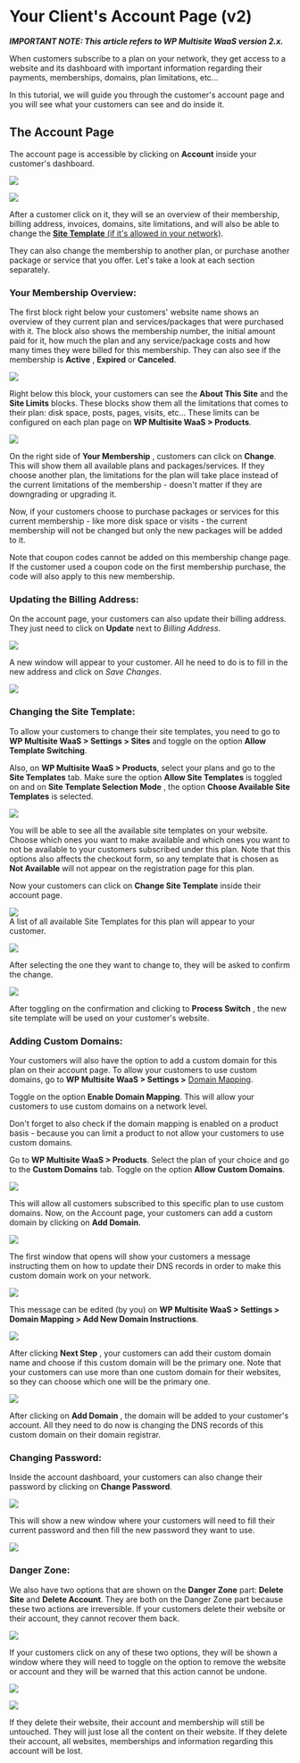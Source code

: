 # Your Client's Account Page (v2)

_**IMPORTANT NOTE: This article refers to WP Multisite WaaS version 2.x.**_

When customers subscribe to a plan on your network, they get access to a website and its dashboard with important information regarding their payments, memberships, domains, plan limitations, etc...

In this tutorial, we will guide you through the customer's account page and you will see what your customers can see and do inside it.

## The Account Page

The account page is accessible by clicking on **Account** inside your customer's dashboard.

![](https://wp-ultimo-space.fra1.cdn.digitaloceanspaces.com/hs-file-LrGNKCDc8R.png)

![](https://wp-ultimo-space.fra1.cdn.digitaloceanspaces.com/hs-file-FTDgqcwaO0.png)

After a customer click on it, they will se an overview of their membership, billing address, invoices, domains, site limitations, and will also be able to change the [**Site Template** (if it's allowed in your network)](https://help.wpultimo.com/article/369-site-templates).

They can also change the membership to another plan, or purchase another package or service that you offer. Let's take a look at each section separately.

### Your Membership Overview:

The first block right below your customers' website name shows an overview of they current plan and services/packages that were purchased with it. The block also shows the membership number, the initial amount paid for it, how much the plan and any service/package costs and how many times they were billed for this membership. They can also see if the membership is **Active** , **Expired** or **Canceled**.

![](https://wp-ultimo-space.fra1.cdn.digitaloceanspaces.com/hs-file-XNTPsXaqzp.png)

Right below this block, your customers can see the **About This Site** and the **Site Limits** blocks. These blocks show them all the limitations that comes to their plan: disk space, posts, pages, visits, etc... These limits can be configured on each plan page on **WP Multisite WaaS > Products**.

![](https://wp-ultimo-space.fra1.cdn.digitaloceanspaces.com/hs-file-6kVmMDoiCU.png)

On the right side of **Your Membership** , customers can click on **Change**. This will show them all available plans and packages/services. If they choose another plan, the limitations for the plan will take place instead of the current limitations of the membership - doesn't matter if they are downgrading or upgrading it.

Now, if your customers choose to purchase packages or services for this current membership - like more disk space or visits - the current membership will not be changed but only the new packages will be added to it.

Note that coupon codes cannot be added on this membership change page. If the customer used a coupon code on the first membership purchase, the code will also apply to this new membership.

### Updating the Billing Address:

On the account page, your customers can also update their billing address. They just need to click on **Update** next to _Billing Address_.

![](https://wp-ultimo-space.fra1.cdn.digitaloceanspaces.com/hs-file-GLQ21kppU2.png)

A new window will appear to your customer. All he need to do is to fill in the new address and click on _Save Changes_.

![](https://wp-ultimo-space.fra1.cdn.digitaloceanspaces.com/hs-file-Z2nY05cYvD.png)

### Changing the Site Template:

To allow your customers to change their site templates, you need to go to **WP Multisite WaaS > Settings > Sites** and toggle on the option **Allow Template Switching**.

Also, on **WP Multisite WaaS > Products**, select your plans and go to the **Site Templates** tab. Make sure the option **Allow Site Templates** is toggled on and on **Site Template Selection Mode** , the option **Choose Available Site Templates** is selected.

![](https://wp-ultimo-space.fra1.cdn.digitaloceanspaces.com/hs-file-rjixD7iShD.png)

You will be able to see all the available site templates on your website. Choose which ones you want to make available and which ones you want to not be available to your customers subscribed under this plan. Note that this options also affects the checkout form, so any template that is chosen as **Not Available** will not appear on the registration page for this plan.

Now your customers can click on **Change Site Template** inside their account page.

![](https://wp-ultimo-space.fra1.cdn.digitaloceanspaces.com/hs-file-5pdvAuh6h3.png)  
A list of all available Site Templates for this plan will appear to your customer.

![](https://wp-ultimo-space.fra1.cdn.digitaloceanspaces.com/hs-file-bQSA663xNo.png)

After selecting the one they want to change to, they will be asked to confirm the change.

![](https://wp-ultimo-space.fra1.cdn.digitaloceanspaces.com/hs-file-6azvPydgAU.png)

After toggling on the confirmation and clicking to **Process Switch** , the new site template will be used on your customer's website.

### Adding Custom Domains:

Your customers will also have the option to add a custom domain for this plan on their account page. To allow your customers to use custom domains, go to **WP Multisite WaaS > Settings >** [Domain Mapping](https://help.wpultimo.com/article/365-domain-mapping-101).

Toggle on the option **Enable Domain Mapping**. This will allow your customers to use custom domains on a network level.

Don't forget to also check if the domain mapping is enabled on a product basis - because you can limit a product to not allow your customers to use custom domains.

Go to **WP Multisite WaaS > Products**. Select the plan of your choice and go to the **Custom Domains** tab. Toggle on the option **Allow Custom Domains**.

![](https://wp-ultimo-space.fra1.cdn.digitaloceanspaces.com/hs-file-J7mrCTfet6.png)

This will allow all customers subscribed to this specific plan to use custom domains. Now, on the Account page, your customers can add a custom domain by clicking on **Add Domain**.

![](https://wp-ultimo-space.fra1.cdn.digitaloceanspaces.com/hs-file-0mbLgC86SG.png)

The first window that opens will show your customers a message instructing them on how to update their DNS records in order to make this custom domain work on your network.

![](https://wp-ultimo-space.fra1.cdn.digitaloceanspaces.com/hs-file-emhM26Abhn.png)

This message can be edited (by you) on **WP Multisite WaaS > Settings > Domain Mapping > Add New Domain Instructions**.

![](https://wp-ultimo-space.fra1.cdn.digitaloceanspaces.com/hs-file-6ZjI8Fk6Gw.png)

After clicking **Next Step** , your customers can add their custom domain name and choose if this custom domain will be the primary one. Note that your customers can use more than one custom domain for their websites, so they can choose which one will be the primary one.

![](https://wp-ultimo-space.fra1.cdn.digitaloceanspaces.com/hs-file-pSzZowjc2a.png)

After clicking on **Add Domain** , the domain will be added to your customer's account. All they need to do now is changing the DNS records of this custom domain on their domain registrar.

### Changing Password:

Inside the account dashboard, your customers can also change their password by clicking on **Change Password**.

![](https://wp-ultimo-space.fra1.cdn.digitaloceanspaces.com/hs-file-sihWaIk4B8.png)

This will show a new window where your customers will need to fill their current password and then fill the new password they want to use.

![](https://wp-ultimo-space.fra1.cdn.digitaloceanspaces.com/hs-file-5zCgtcHfgB.png)

### Danger Zone:

We also have two options that are shown on the **Danger Zone** part: **Delete Site** and **Delete Account**. They are both on the Danger Zone part because these two actions are irreversible. If your customers delete their website or their account, they cannot recover them back.

![](https://wp-ultimo-space.fra1.cdn.digitaloceanspaces.com/hs-file-FMNX249rFi.png)

If your customers click on any of these two options, they will be shown a window where they will need to toggle on the option to remove the website or account and they will be warned that this action cannot be undone.

![](https://wp-ultimo-space.fra1.cdn.digitaloceanspaces.com/hs-file-MRI6taFdJK.png)

![](https://wp-ultimo-space.fra1.cdn.digitaloceanspaces.com/hs-file-itpv48GPgY.png)

If they delete their website, their account and membership will still be untouched. They will just lose all the content on their website. If they delete their account, all websites, memberships and information regarding this account will be lost.

